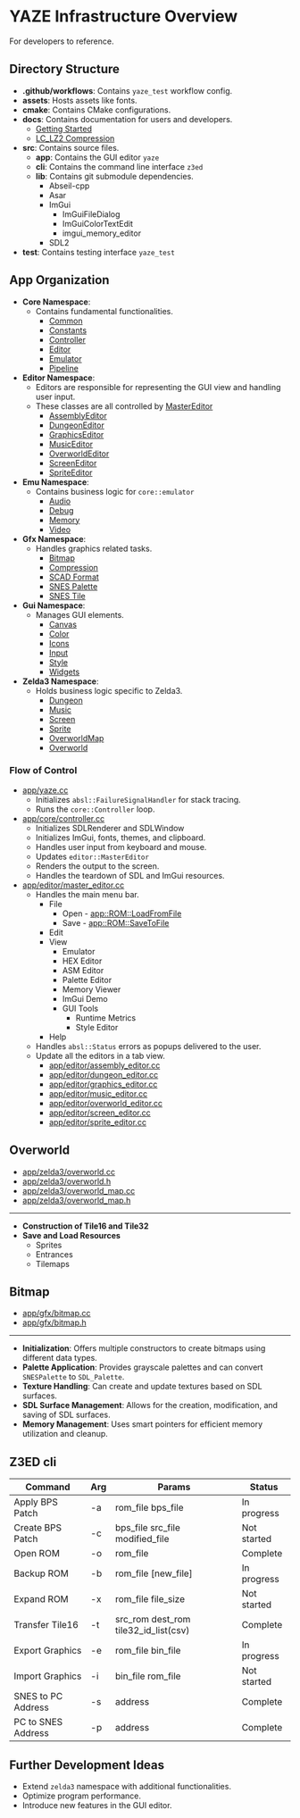 # YAZE Infrastructure Overview

For developers to reference.

## Directory Structure

- **.github/workflows**: Contains `yaze_test` workflow config.
- **assets**: Hosts assets like fonts.
- **cmake**: Contains CMake configurations.
- **docs**: Contains documentation for users and developers.
  - [Getting Started](./getting-started.md)
  - [LC_LZ2 Compression](./compression.md)
- **src**: Contains source files. 
  - **app**: Contains the GUI editor `yaze`
  - **cli**: Contains the command line interface `z3ed`
  - **lib**: Contains git submodule dependencies.
    - Abseil-cpp
    - Asar
    - ImGui
      - ImGuiFileDialog
      - ImGuiColorTextEdit
      - imgui_memory_editor
    - SDL2
- **test**: Contains testing interface `yaze_test`

## App Organization

- **Core Namespace**:
    - Contains fundamental functionalities.
      - [Common](../src/app/core/common.h)
      - [Constants](../src/app/core/constants.h)
      - [Controller](../src/app/core/controller.h)
      - [Editor](../src/app/core/editor.h)
      - [Emulator](../src/app/core/emulator.h)
      - [Pipeline](../src/app/core/pipeline.h)
- **Editor Namespace**:
  - Editors are responsible for representing the GUI view and handling user input.
  - These classes are all controlled by [MasterEditor](../src/app/editor/master_editor.h)
    - [AssemblyEditor](../src/app/editor/assembly_editor.h)
    - [DungeonEditor](../src/app/editor/dungeon_editor.h)
    - [GraphicsEditor](../src/app/editor/graphics_editor.h)
    - [MusicEditor](../src/app/editor/music_editor.h)
    - [OverworldEditor](../src/app/editor/overworld_editor.h)
    - [ScreenEditor](../src/app/editor/screen_editor.h)
    - [SpriteEditor](../src/app/editor/sprite_editor.h)
- **Emu Namespace**:
    - Contains business logic for `core::emulator`
      - [Audio](../src/app/emu/audio/)
      - [Debug](../src/app/emu/debug/)
      - [Memory](../src/app/emu/memory/)
      - [Video](../src/app/emu/video/)
- **Gfx Namespace**:
    - Handles graphics related tasks.
      - [Bitmap](../src/app/gfx/bitmap.h)
      - [Compression](../src/app/gfx/compression.h)
      - [SCAD Format](../src/app/gfx/scad_format.h)
      - [SNES Palette](../src/app/gfx/snes_palette.h)
      - [SNES Tile](../src/app/gfx/snes_tile.h)
- **Gui Namespace**:
    - Manages GUI elements.
      - [Canvas](../src/app/gui/canvas.h)
      - [Color](../src/app/gui/color.h)
      - [Icons](../src/app/gui/icons.h)
      - [Input](../src/app/gui/input.h)
      - [Style](../src/app/gui/style.h)
      - [Widgets](../src/app/gui/widgets.h)
- **Zelda3 Namespace**:
    - Holds business logic specific to Zelda3.
      - [Dungeon](../src/app/zelda3/dungeon/)
      - [Music](../src/app/zelda3/music/)
      - [Screen](../src/app/zelda3/screen/)
      - [Sprite](../src/app/zelda3/sprite/)
      - [OverworldMap](../src/app/zelda3/overworld_map.h)
      - [Overworld](../src/app/zelda3/overworld.h)

### Flow of Control

- [app/yaze.cc](../src/app/yaze.cc) 
  - Initializes `absl::FailureSignalHandler` for stack tracing.
  - Runs the `core::Controller` loop.
- [app/core/controller.cc](../src/app/core/controller.cc)
  - Initializes SDLRenderer and SDLWindow
  - Initializes ImGui, fonts, themes, and clipboard.
  - Handles user input from keyboard and mouse.
  - Updates `editor::MasterEditor`
  - Renders the output to the screen.
  - Handles the teardown of SDL and ImGui resources.
- [app/editor/master_editor.cc](../src/app/editor/master_editor.cc)
  - Handles the main menu bar.
    - File
      - Open - [app::ROM::LoadFromFile](../src/app/rom.cc&l=90)
      - Save - [app::ROM::SaveToFile](../src/app/rom.cc&l=301)
    - Edit
    - View
      - Emulator
      - HEX Editor
      - ASM Editor
      - Palette Editor
      - Memory Viewer
      - ImGui Demo
      - GUI Tools
        - Runtime Metrics
        - Style Editor
    - Help
  - Handles `absl::Status` errors as popups delivered to the user.
  - Update all the editors in a tab view.
    - [app/editor/assembly_editor.cc](../src/app/editor/assembly_editor.cc)
    - [app/editor/dungeon_editor.cc](../src/app/editor/dungeon_editor.cc)
    - [app/editor/graphics_editor.cc](../src/app/editor/graphics_editor.cc)
    - [app/editor/music_editor.cc](../src/app/editor/music_editor.cc)
    - [app/editor/overworld_editor.cc](../src/app/editor/overworld_editor.cc)
    - [app/editor/screen_editor.cc](../src/app/editor/screen_editor.cc)
    - [app/editor/sprite_editor.cc](../src/app/editor/sprite_editor.cc)

## Overworld

- [app/zelda3/overworld.cc](../src/app/zelda3/overworld.cc)
- [app/zelda3/overworld.h](../src/app/zelda3/overworld.h)
- [app/zelda3/overworld_map.cc](../src/app/zelda3/overworld_map.cc)
- [app/zelda3/overworld_map.h](../src/app/zelda3/overworld_map.h)

---

- **Construction of Tile16 and Tile32**
- **Save and Load Resources**
  - Sprites
  - Entrances
  - Tilemaps

## Bitmap

- [app/gfx/bitmap.cc](../src/app/gfx/bitmap.cc)
- [app/gfx/bitmap.h](../src/app/gfx/bitmap.cc)
---

- **Initialization**: Offers multiple constructors to create bitmaps using different data types.
- **Palette Application**: Provides grayscale palettes and can convert `SNESPalette` to `SDL_Palette`.
- **Texture Handling**: Can create and update textures based on SDL surfaces.
- **SDL Surface Management**: Allows for the creation, modification, and saving of SDL surfaces.
- **Memory Management**: Uses smart pointers for efficient memory utilization and cleanup.

## Z3ED cli

| Command | Arg | Params | Status |
|---------|-----|--------|--------|
| Apply BPS Patch | -a | rom_file bps_file | In progress |
| Create BPS Patch | -c | bps_file src_file modified_file | Not started |
| Open ROM | -o | rom_file | Complete |
| Backup ROM | -b | rom_file [new_file] | In progress |
| Expand ROM | -x | rom_file file_size | Not started |
| Transfer Tile16 | -t | src_rom dest_rom tile32_id_list(csv) | Complete |
| Export Graphics | -e | rom_file bin_file | In progress |
| Import Graphics | -i | bin_file rom_file | Not started |
| SNES to PC Address | -s | address | Complete |
| PC to SNES Address | -p | address | Complete |


## Further Development Ideas
- Extend `zelda3` namespace with additional functionalities.
- Optimize program performance.
- Introduce new features in the GUI editor.
